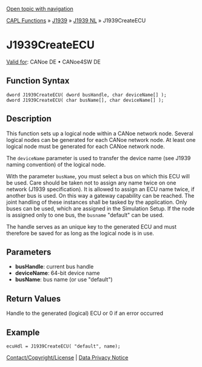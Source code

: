 [Open topic with navigation](../../../../../../CANoeDEFamily.htm#Topics/CAPLFunctions/J1939/J1939NodeLayer/Functions/CAPLfunctionJ1939CreateECU.md)

[CAPL Functions](../../../CAPLfunctions.md) » [J1939](../../CAPLfunctionsJ1939StartPage.md) » [J1939 NL](../CAPLfunctionsJ1939NLOverview.md) » J1939CreateECU

# J1939CreateECU

[Valid for](../../../../Shared/FeatureAvailability.md): CANoe DE • CANoe4SW DE

## Function Syntax

```plaintext
dword J1939CreateECU( dword busHandle, char deviceName[] );
dword J1939CreateECU( char busName[], char deviceName[] );
```

## Description

This function sets up a logical node within a CANoe network node. Several logical nodes can be generated for each CANoe network node. At least one logical node must be generated for each CANoe network node.

The `deviceName` parameter is used to transfer the device name (see J1939 naming convention) of the logical node.

With the parameter `busName`, you must select a bus on which this ECU will be used. Care should be taken not to assign any name twice on one network (J1939 specification). It is allowed to assign an ECU name twice, if another bus is used. On this way a gateway capability can be reached. The joint handling of these instances shall be tasked by the application. Only buses can be used, which are assigned in the Simulation Setup. If the node is assigned only to one bus, the `busname` "default" can be used.

The handle serves as an unique key to the generated ECU and must therefore be saved for as long as the logical node is in use.

## Parameters

- **busHandle**: current bus handle
- **deviceName**: 64-bit device name
- **busName**: bus name (or use "default")

## Return Values

Handle to the generated (logical) ECU or 0 if an error occurred

## Example

```plaintext
ecuHdl = J1939CreateECU( "default", name);
```

[Contact/Copyright/License](../../../../Shared/ContactCopyrightLicense.md) | [Data Privacy Notice](https://www.vector.com/int/en/company/get-info/privacy-policy/)
